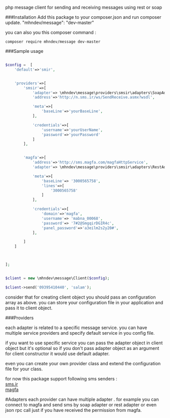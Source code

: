 php message client for sending and receiving messages using rest or soap


###Installation
Add this package to your composer.json and run composer update.
"mhndev/message": "dev-master"

you can also you this composer command :

```
composer require mhndev/message dev-master
```

###Sample usage

```php

$config =  [
    'default'=>'smir',


    'providers'=>[
        'smsir'=>[
            'adapter'=> \mhndev\message\providers\smsir\adapters\SoapAdapter::class,
            'address'=>'http://n.sms.ir/ws/SendReceive.asmx?wsdl',

            'meta'=>[
                'baseLine'=>'yourBaseLine',
            ],

            'credentials'=>[
                'username'=>'yourUserName',
                'password'=>'yourPassword'
            ]
        ],


        'magfa'=>[
            'address'=>'http://sms.magfa.com/magfaHttpService',
            'adapter'=> \mhndev\message\providers\smsir\adapters\RestAdapter::class,

            'meta'=>[
                'baseLine'=> '3000565758',
                'lines'=>[
                    '3000565758'
                ]
            ],

            'credentials'=>[
                'domain'=>'magfa',
                'username'=> 'mabna_00068',
                'password'=> '7#2@SmgqirDGIR4c',
                'panel_password'=>'a3eilm2s2y20#',
            ],

        ]
    ]



];


$client = new \mhndev\message\Client($config);

$client->send('09395410440', 'salam');
```

consider that for creating client object you should pass an configuration array as above.
you can store your configuration file in your application and pass it to client object.

###Providers

each adapter is related to a specific message service.
you can have multiple service providers and specify default service in you config file.

if you want to use specific service you can pass the adapter object in client object but it's optional
so if you don't pass adapter object as an argument for client constructor it would use default adapter.

even you can create your own provider class and extend the configuration file for your class.

for now this package support following sms senders :<br />
[sms.ir](http://www.sms.ir/)<br />
[magfa](https://messaging.magfa.com/ui/)<br />

#Adapters
each provider can have multiple adapter .
for example you can connect to magfa and send sms by soap adapter or rest adapter or even json rpc call just if you have received the permission from magfa.
